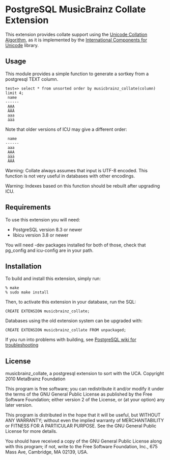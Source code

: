 PostgreSQL MusicBrainz Collate Extension
========================================

This extension provides collate support using the
[Unicode Collation Algorithm](http://www.unicode.org/unicode/reports/tr10/),
as it is implemented by the
[International Components for Unicode](http://userguide.icu-project.org/collation)
library.


Usage
-----

This module provides a simple function to generate a sortkey from a postgresql
TEXT column.

    test=> select * from unsorted order by musicbrainz_collate(column) limit 4;
     name
    ------
     AAA
     ÄÄÄ
     aaa
     äää

Note that older versions of ICU may give a different order:

     name
    ------
     aaa
     AAA
     äää
     ÄÄÄ

Warning: Collate always assumes that input is UTF-8 encoded. This function is
not very useful in databases with other encodings.

Warning: Indexes based on this function should be rebuilt after upgrading ICU.


Requirements
------------

To use this extension you will need:

- PostgreSQL version 8.3 or newer
- libicu version 3.8 or newer

You will need -dev packages installed for both of those, check that pg_config
and icu-config are in your path.


Installation
------------

To build and install this extension, simply run:

    % make
    % sudo make install

Then, to activate this extension in your database, run the SQL:

    CREATE EXTENSION musicbrainz_collate;

Databases using the old extension system can be upgraded with:

    CREATE EXTENSION musicbrainz_collate FROM unpackaged;

If you run into problems with building, see [PostgreSQL wiki for
troubleshooting](https://wiki.postgresql.org/wiki/Extension_build_troubleshooting)


License
-------

musicbrainz_collate, a postgresql extension to sort with the UCA.
Copyright 2010  MetaBrainz Foundation

This program is free software; you can redistribute it and/or modify
it under the terms of the GNU General Public License as published by
the Free Software Foundation; either version 2 of the License, or
(at your option) any later version.

This program is distributed in the hope that it will be useful,
but WITHOUT ANY WARRANTY; without even the implied warranty of
MERCHANTABILITY or FITNESS FOR A PARTICULAR PURPOSE.  See the
GNU General Public License for more details.

You should have received a copy of the GNU General Public License
along with this program; if not, write to the Free Software
Foundation, Inc., 675 Mass Ave, Cambridge, MA 02139, USA.
